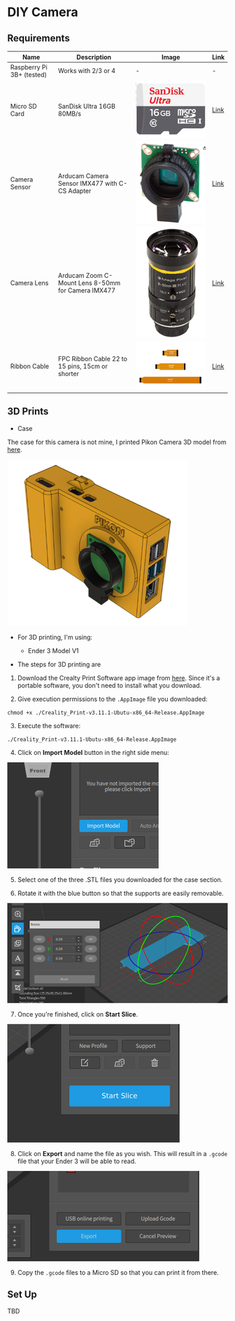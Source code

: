 # DIY Camera

## Requirements

| Name | Description | Image | Link |
| --- | --- | --- | --- |
| Raspberry Pi 3B+ (tested) | Works with 2/3 or 4 | - | -  |
| Micro SD Card | SanDisk Ultra 16GB 80MB/s | ![img](./res/9.png) | [Link](https://www.amazon.com.mx/dp/B074B4P7KD?ref=ppx_pop_mob_ap_share) |
| Camera Sensor | Arducam Camera Sensor IMX477 with C-CS Adapter | ![img](./res/1.png) | [Link](https://www.amazon.com.mx/dp/B09YHN5DBY?ref=ppx_pop_mob_ap_share) |
| Camera Lens | Arducam Zoom C-Mount Lens 8-50mm for Camera IMX477 | ![img](./res/2.png) | [Link](https://www.amazon.com.mx/dp/B08PYMBX9T?ref=ppx_pop_mob_ap_share) |
| Ribbon Cable | FPC Ribbon Cable 22 to 15 pins, 15cm or shorter | ![img](./res/8.png) | [Link](https://www.amazon.com.mx/Arducam-extensi%C3%B3n-Raspberry-pulgadas-unidades/dp/B085RW9K13/ref=asc_df_B085RW9K13/?tag=gledskshopmx-20&linkCode=df0&hvadid=673377511327&hvpos=&hvnetw=g&hvrand=12627621543486268431&hvpone=&hvptwo=&hvqmt=&hvdev=c&hvdvcmdl=&hvlocint=&hvlocphy=9130911&hvtargid=pla-970838553569&psc=1&mcid=bbc16897815637ac8670aa9edfbd43d8) |

## 3D Prints

- Case 

The case for this camera is not mine, I printed Pikon Camera 3D model from [here](https://www.kevsrobots.com/blog/pikon-camera.html).

![img](./res/3.png)

- For 3D printing, I'm using:

    - Ender 3 Model V1

- The steps for 3D printing are

1. Download the Crealty Print Software app image from [here](./res/3d-print/Creality_Print-v3.11.1-Ubutu-x86_64-Release.AppImage). Since it's a portable software, you don't need to install what you download.

2. Give execution permissions to the `.AppImage` file you downloaded:

```
chmod +x ./Creality_Print-v3.11.1-Ubutu-x86_64-Release.AppImage
```

3. Execute the software:

```
./Creality_Print-v3.11.1-Ubutu-x86_64-Release.AppImage
```

4. Click on **Import Model** button in the right side menu:

![img](./res/4.png)

5. Select one of the three .STL files you downloaded for the case section.

6. Rotate it with the blue button so that the supports are easily removable.

![img](./res/5.png)

7. Once you're finished, click on **Start Slice**.

![img](./res/6.png)

8. Click on **Export** and name the file as you wish. This will result in a `.gcode` file that your Ender 3 will be able to read.

![img](./res/7.png)

9. Copy the `.gcode` files to a Micro SD so that you can print it from there.

## Set Up

TBD
